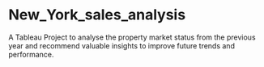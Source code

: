 # New_York_sales_analysis

A Tableau Project to analyse the property market status from the previous year and recommend valuable insights to improve future trends and performance.

